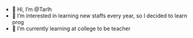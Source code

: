 - 👋 Hi, I’m @Tarlh
- 👀 I’m interested in learning new staffs every year, so I decided to learn prog
- 🌱 I’m currently learning at college to be teacher 

<!---
Tarlh/Tarlh is a ✨ special ✨ repository because its `README.md` (this file) appears on your GitHub profile.
You can click the Preview link to take a look at your changes.
--->
